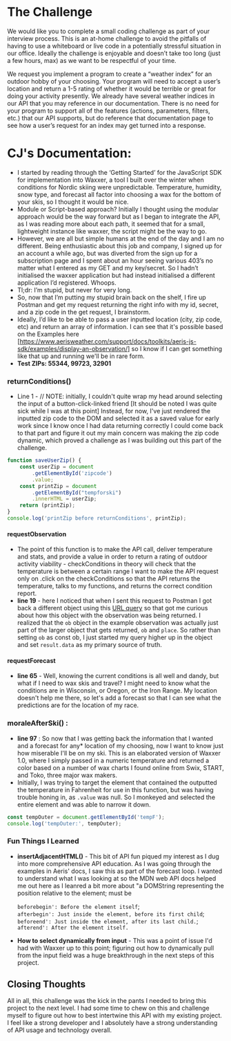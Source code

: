 # The Challenge
We would like you to complete a small coding challenge as part of your interview process. This is an at-home challenge to avoid the pitfalls of having to use a whiteboard or live code in a potentially stressful situation in our office. Ideally the challenge is enjoyable and doesn’t take too long (just a few hours, max) as we want to be respectful of your time.

We request you implement a program to create a “weather index” for an outdoor hobby of your choosing. Your program will need to accept a user’s location and return a 1-5 rating of whether it would be terrible or great for doing your activity presently. We already have several weather indices in our API that you may reference in our documentation. There is no need for your program to support all of the features (actions, parameters, filters, etc.) that our API supports, but do reference that documentation page to see how a user’s request for an index may get turned into a response.

# CJ's Documentation:
* I started by reading through the ‘Getting Started’ for the JavaScript SDK for implementation into Waxxer, a tool I built over the winter when conditions for Nordic skiing were unpredictable. Temperature, humidity, snow type, and forecast all factor into choosing a wax for the bottom of your skis, so I thought it would be nice.
* Module or Script-based approach? Initially I thought using the modular approach would be the way forward but as I began to integrate the API, as I was reading more about each path, it seemed that for a small, lightweight instance like waxxer, the script might be the way to go. 
* However, we are all but simple humans at the end of the day and I am no different. Being enthusiastic about this job and company, I signed up for an account a while ago, but was diverted from the sign up for a subscription page and I spent about an hour seeing various 403’s no matter what I entered as my GET and my key/secret. So I hadn’t initialised the waxxer application but had instead initialised a different application I’d registered. Whoops.
* Tl;dr: I’m stupid, but never for very long.
* So, now that I’m putting my stupid brain back on the shelf, I fire up Postman and get my request returning the right info with my id, secret, and a zip code in the get request, I brainstorm.
* Ideally, I’d like to be able to pass a user inputted location (city, zip code, etc) and return an array of information. I can see that it's possible based on the Examples here [https://www.aerisweather.com/support/docs/toolkits/aeris-js-sdk/examples/display-an-observation/] so I know if I can get something like that up and running we'll be in rare form.
* **Test ZIPs: 55344, 99723, 32901**

### returnConditions() 
* Line 1 - // NOTE: initially, I couldn't quite wrap my head around selecting the input of a button-click-linked friend [It should be noted I was quite sick while I was at this point] Instead, for now, I've just rendered the inputted zip code to the DOM and selected it as a saved value for early work since I know once I had data returning correctly I could come back to that part and figure it out my main concern was making the zip code dynamic, which proved a challenge as I was building out this part of the challenge.

```javascript
function saveUserZip() {
    const userZip = document
        .getElementById('zipcode')
        .value;
    const printZip = document
        .getElementById("tempforski")
        .innerHTML = userZip;
    return (printZip);
}
console.log('printZip before returnConditions', printZip);
```
#### requestObservation
* The point of this function is to make the API call, deliver temperature and stats, and provide a value in order to return a rating of outdoor activity viability - checkConditions in theory will check that the temperature is between a certain range I want to make the API request only on .click on the checkConditions so that the API returns the temperature, talks to my functions, and returns the correct condition report.
* **line 19** - here I noticed that when I sent this request to Postman I got back a different object using this [URL query](http://api.aerisapi.com/observations/55406?client_id=RPWkCaESX2v8UsgEhZSu8ient_secret=NIKctIWAkkEvTHWQsELj51e32qonWWGVS0DZ7OV5) so that got me curious about how this object with the observation was being returned. I realized that the `ob` object  in the example observation was actually just part of the larger object that gets returned, `ob` and `place`. So rather than setting `ob` as const ob, I just started my query higher up in the object and set `result.data` as my primary source of truth.

#### requestForecast
* **line 65** - Well, knowing the current conditions is all well and dandy, but what if I need to wax skis and travel? I might need to know what the conditions are in Wisconsin, or Oregon, or the Iron Range. My location doesn't help me there, so let's add a forecast so that I can see what the predictions are for the location of my race.

###  moraleAfterSki() :
*  **line 97** : So now that I was getting back the information that I wanted and a forecast for any* location of my choosing, now I want to know just how miserable I'll be on my ski. This is an elaborated version of Waxxer 1.0, where I simply passed in a numeric temperature and returned a color based on a number of wax charts I found online from Swix, START, and Toko, three major wax makers.
*  Initially, I was trying to target the element that contained the outputted the temperature in Fahrenheit for use in this function, but was having trouble honing in, as `.value` was null. So I monkeyed and selected the entire element and was able to narrow it down.
 ```javascript
const tempOuter = document.getElementById('tempF');
 console.log('tempOuter:', tempOuter);
```

### Fun Things I Learned
* **insertAdjacentHTML()** - This bit of API fun piqued my interest as I dug into more comprehensive API education. As I was going through the examples in Aeris' docs, I saw this as part of the forecast loop. I wanted to understand what I was looking at so the MDN web API docs helped me out here as I leanred a bit more about "a DOMString representing the position relative to the element; must be 

   `beforebegin': Before the element itself`;  
   `afterbegin': Just inside the element, before its first child`;  
   `beforeend': Just inside the element, after its last child.`;  
   `afterend': After the element itself.`

* **How to select dynamically from input** - This was a point of issue I'd had with Waxxer up to this point; figuring out how to dynamically pull from the input field was a huge breakthrough in the next steps of this project.


## Closing Thoughts
All in all, this challenge was the kick in the pants I needed to bring this project to the next level. I had some time to chew on this and challenge myself to figure out how to best intertwine this API with my existing project. I feel like a strong developer and I absolutely have a strong understanding of API usage and technology  overall.